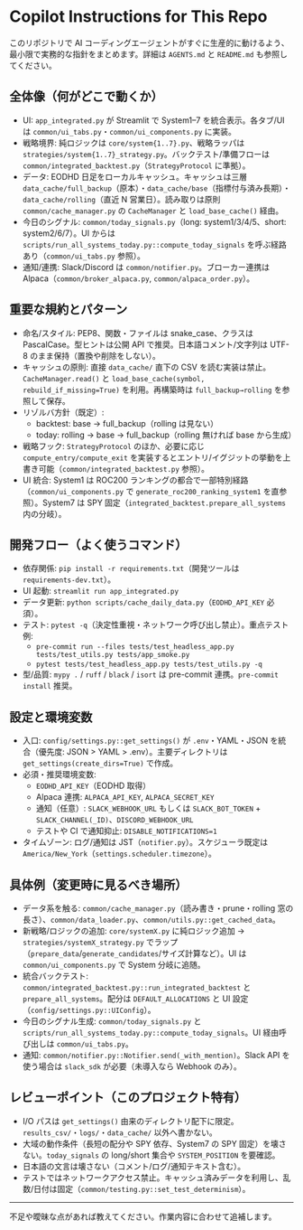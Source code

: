 # Copilot Instructions for This Repo

このリポジトリで AI コーディングエージェントがすぐに生産的に動けるよう、最小限で実務的な指針をまとめます。詳細は `AGENTS.md` と `README.md` も参照してください。

## 全体像（何がどこで動くか）

- UI: `app_integrated.py` が Streamlit で System1–7 を統合表示。各タブ/UI は `common/ui_tabs.py`・`common/ui_components.py` に実装。
- 戦略境界: 純ロジックは `core/system{1..7}.py`、戦略ラッパは `strategies/system{1..7}_strategy.py`。バックテスト/準備フローは `common/integrated_backtest.py`（`StrategyProtocol` に準拠）。
- データ: EODHD 日足をローカルキャッシュ。キャッシュは三層 `data_cache/full_backup`（原本）・`data_cache/base`（指標付与済み長期）・`data_cache/rolling`（直近 N 営業日）。読み取りは原則 `common/cache_manager.py` の `CacheManager` と `load_base_cache()` 経由。
- 今日のシグナル: `common/today_signals.py`（long: system1/3/4/5、short: system2/6/7）。UI からは `scripts/run_all_systems_today.py::compute_today_signals` を呼ぶ経路あり（`common/ui_tabs.py` 参照）。
- 通知/連携: Slack/Discord は `common/notifier.py`。ブローカー連携は Alpaca（`common/broker_alpaca.py`, `common/alpaca_order.py`）。

## 重要な規約とパターン

- 命名/スタイル: PEP8、関数・ファイルは snake_case、クラスは PascalCase。型ヒントは公開 API で推奨。日本語コメント/文字列は UTF-8 のまま保持（置換や削除をしない）。
- キャッシュの原則: 直接 `data_cache/` 直下の CSV を読む実装は禁止。`CacheManager.read()` と `load_base_cache(symbol, rebuild_if_missing=True)` を利用。再構築時は `full_backup→rolling` を参照して保存。
- リゾルバ方針（既定）:
  - backtest: base → full_backup（rolling は見ない）
  - today: rolling → base → full_backup（rolling 無ければ base から生成）
- 戦略フック: `StrategyProtocol` のほか、必要に応じ `compute_entry/compute_exit` を実装するとエントリ/イグジットの挙動を上書き可能（`common/integrated_backtest.py` 参照）。
- UI 統合: System1 は ROC200 ランキングの都合で一部特別経路（`common/ui_components.py` で `generate_roc200_ranking_system1` を直参照）。System7 は SPY 固定（`integrated_backtest.prepare_all_systems` 内の分岐）。

## 開発フロー（よく使うコマンド）

- 依存関係: `pip install -r requirements.txt`（開発ツールは `requirements-dev.txt`）。
- UI 起動: `streamlit run app_integrated.py`
- データ更新: `python scripts/cache_daily_data.py`（`EODHD_API_KEY` 必須）。
- テスト: `pytest -q`（決定性重視・ネットワーク呼び出し禁止）。重点テスト例:
  - `pre-commit run --files tests/test_headless_app.py tests/test_utils.py tests/app_smoke.py`
  - `pytest tests/test_headless_app.py tests/test_utils.py -q`
- 型/品質: `mypy .` / `ruff` / `black` / `isort` は pre-commit 連携。`pre-commit install` 推奨。

## 設定と環境変数

- 入口: `config/settings.py::get_settings()` が `.env`・YAML・JSON を統合（優先度: JSON > YAML > .env）。主要ディレクトリは `get_settings(create_dirs=True)` で作成。
- 必須・推奨環境変数:
  - `EODHD_API_KEY`（EODHD 取得）
  - Alpaca 連携: `ALPACA_API_KEY`, `ALPACA_SECRET_KEY`
  - 通知（任意）: `SLACK_WEBHOOK_URL` もしくは `SLACK_BOT_TOKEN` + `SLACK_CHANNEL(_ID)`、`DISCORD_WEBHOOK_URL`
  - テストや CI で通知抑止: `DISABLE_NOTIFICATIONS=1`
- タイムゾーン: ログ/通知は JST（`notifier.py`）。スケジューラ既定は `America/New_York`（`settings.scheduler.timezone`）。

## 具体例（変更時に見るべき場所）

- データ系を触る: `common/cache_manager.py`（読み書き・prune・rolling 窓の長さ）、`common/data_loader.py`、`common/utils.py::get_cached_data`。
- 新戦略/ロジックの追加: `core/systemX.py` に純ロジック追加 → `strategies/systemX_strategy.py` でラップ（`prepare_data`/`generate_candidates`/サイズ計算など）。UI は `common/ui_components.py` で System 分岐に追随。
- 統合バックテスト: `common/integrated_backtest.py::run_integrated_backtest` と `prepare_all_systems`。配分は `DEFAULT_ALLOCATIONS` と UI 設定（`config/settings.py::UIConfig`）。
- 今日のシグナル生成: `common/today_signals.py` と `scripts/run_all_systems_today.py::compute_today_signals`。UI 経由呼び出しは `common/ui_tabs.py`。
- 通知: `common/notifier.py::Notifier.send(_with_mention)`。Slack API を使う場合は `slack_sdk` が必要（未導入なら Webhook のみ）。

## レビューポイント（このプロジェクト特有）

- I/O パスは `get_settings()` 由来のディレクトリ配下に限定。`results_csv/`・`logs/`・`data_cache/` 以外へ書かない。
- 大域の動作条件（長短の配分や SPY 依存、System7 の SPY 固定）を壊さない。`today_signals` の long/short 集合や `SYSTEM_POSITION` を要確認。
- 日本語の文言は壊さない（コメント/ログ/通知テキスト含む）。
- テストではネットワークアクセス禁止。キャッシュ済みデータを利用し、乱数/日付は固定（`common/testing.py::set_test_determinism`）。

---

不足や曖昧な点があれば教えてください。作業内容に合わせて追補します。
